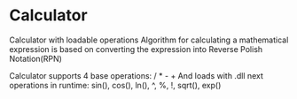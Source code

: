 # Calculator
Calculator with loadable operations
Algorithm for calculating a mathematical expression is based on converting the expression into Reverse Polish Notation(RPN)

Calculator supports 4 base operations: / * - +
And loads with .dll next operations in runtime: sin(<num>), cos(<num>), ln(<num>), <num1>^<num2>, <num1>%<num2>, <num>!, sqrt(<num>), exp(<num>)
